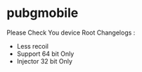 # pubgmobile
Please Check You device Root 
Changelogs :
- Less recoil 
- Support 64 bit Only
- Injector 32 bit Only
